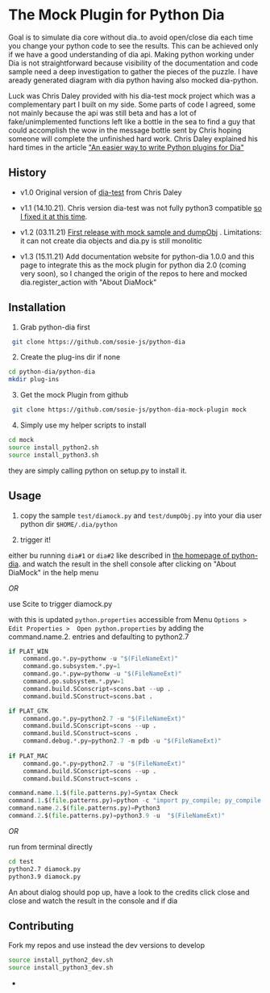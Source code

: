 # The Mock Plugin for Python Dia 

Goal is to simulate dia core without dia..to avoid open/close dia each time you change your python code to see the results. This can be achieved only if we have a good understanding of dia api. Making python working under Dia is not straightforward because visibility of the documentation and code sample need a deep investigation to gather the pieces of the puzzle. I have
aready generated diagram with dia python having also mocked dia-python.

Luck was Chris Daley provided with his dia-test mock project which was a complementary part I built on my side. Some parts of code I agreed, some not mainly because the api was still beta and has a lot of fake/unimplemented functions left like a bottle in the sea to find a guy that could accomplish the wow in the message bottle sent by Chris hoping someone will complete the unfinished hard work. Chris Daley explained his hard times in the article ["An easier way to write Python plugins for Dia"](https://chrisdaley.biz/easy-python-for-dia.html)

## History

- v1.0  Original version of [dia-test](https://github.com/chebizarro/dia-test) from Chris Daley

- v1.1 (14.10.21). Chris version dia-test was not fully python3 compatible [so I fixed it at this time](https://github.com/sosie-js/python-dia-mock-plugin/commits/pythondia/dia).

- v1.2 (03.11.21) [First release with mock sample and dumpObj](https://github.com/sosie-js/python-dia-mock-plugin/releases/tag/v1.2) . 
Limitations: it can not create dia objects and dia.py is still monolitic

- v1.3 (15.11.21) Add documentation website for python-dia 1.0.0 and this page to integrate this as the mock plugin for python dia 2.0 (coming very soon), so I changed the origin of the repos to here and mocked dia.register_action with "About DiaMock" 


## Installation 

1. Grab python-dia first

```sh
 git clone https://github.com/sosie-js/python-dia
```

2. Create the plug-ins dir if none

```sh
cd python-dia/python-dia
mkdir plug-ins
```

3. Get the mock Plugin from github

```sh
 git clone https://github.com/sosie-js/python-dia-mock-plugin mock
```

4. Simply use my helper scripts to install

```sh
cd mock
source install_python2.sh
source install_python3.sh
```

they are simply calling python on setup.py to install it.

## Usage

1. copy the sample `test/diamock.py` and `test/dumpObj.py` into your dia user python dir `$HOME/.dia/python`

2. trigger it!

either bu running `dia#1` or `dia#2` like described in [the homepage of python-dia](https://sosie-js.github.io/python-dia).
and watch the result in the shell console after clicking on  "About DiaMock" in the help menu

*OR*

use Scite to trigger diamock.py

with this is updated `python.properties`
accessible from Menu `Options > Edit Properties >  Open python.properties`
by adding the command.name.2. entries and defaulting to python2.7

```python
if PLAT_WIN
	command.go.*.py=pythonw -u "$(FileNameExt)"
	command.go.subsystem.*.py=1
	command.go.*.pyw=pythonw -u "$(FileNameExt)"
	command.go.subsystem.*.pyw=1
	command.build.SConscript=scons.bat --up .
	command.build.SConstruct=scons.bat .

if PLAT_GTK
	command.go.*.py=python2.7 -u "$(FileNameExt)"
	command.build.SConscript=scons --up .
	command.build.SConstruct=scons .
	command.debug.*.py=python2.7 -m pdb -u "$(FileNameExt)"
	
if PLAT_MAC
	command.go.*.py=python2.7 -u "$(FileNameExt)"
	command.build.SConscript=scons --up .
	command.build.SConstruct=scons .

command.name.1.$(file.patterns.py)=Syntax Check
command.1.$(file.patterns.py)=python -c "import py_compile; py_compile.compile(r'$(FilePath)')"
command.name.2.$(file.patterns.py)=Python3
command.2.$(file.patterns.py)=python3.9 -u  "$(FileNameExt)"
```

*OR*

run from terminal directly

```sh
cd test
python2.7 diamock.py
python3.9 diamock.py
```

An about dialog should pop up, have a look to the credits click close and close
and watch the result in the console and if dia 

## Contributing

Fork my repos and use instead the dev versions to develop 

```sh
source install_python2_dev.sh
source install_python3_dev.sh
```

-


